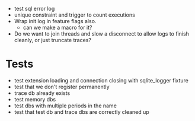- test sql error log
- unique constraint and trigger to count executions
- Wrap init log in feature flags also.
  - can we make a macro for it?
- Do we want to join threads and slow a disconnect to allow logs to finish cleanly, or just truncate traces?


# Tests
- test extension loading and connection closing with sqlite_logger fixture
- test that we don't register permanently
- trace db already exists
- test memory dbs
- test dbs with multiple periods in the name
- test that test db and trace dbs are correctly cleaned up
